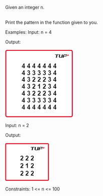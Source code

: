 Given an integer n.<br><br>

Print the pattern in the function given to you.


Examples:
Input: n = 4

Output:<br><br>
![out1](image.png)

Input: n = 2

Output:<br><br>
![out2](image-1.png)

Constraints:
1 <= n <= 100
